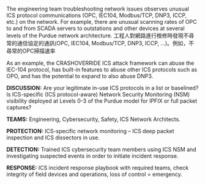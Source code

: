 
The engineering team troubleshooting network issues observes unusual ICS protocol communications (OPC, IEC104, Modbus/TCP, DNP3, ICCP, etc.) on the network. For example, there are unusual scanning rates of OPC to and from SCADA servers to outstations and other devices at several levels of the Purdue network architecture. 工程人對網路進行檢修時發現不尋常的通信協定的通訊(OPC, IEC104, Modbus/TCP, DNP3, ICCP, ...)。例如，不尋常的OPC掃描速率

As an example, the CRASHOVERRIDE ICS attack framework can abuse the IEC-104 protocol, has built-in features to abuse other ICS protocols such as OPO, and has the potential to expand to also abuse DNP3.

**DISCUSSION:** Are your legitimate in-use ICS protocols in a list or baselined? Is ICS-specific (ICS protocol-aware) Network Security Monitoring (NSM) visibility deployed at Levels 0-3 of the Purdue model for IPFIX or full packet captures?

**TEAMS:** Engineering, Cybersecurity, Safety, ICS Network Architects.

**PROTECTION:** ICS-specific network monitoring – ICS deep packet inspection and ICS dissectors in use.

**DETECTION:** Trained ICS cybersecurity team members using ICS NSM and investigating suspected events in order to initiate incident response.

**RESPONSE:** ICS incident response playbook with required teams, check integrity of field devices and operations, loss of control = emergency.